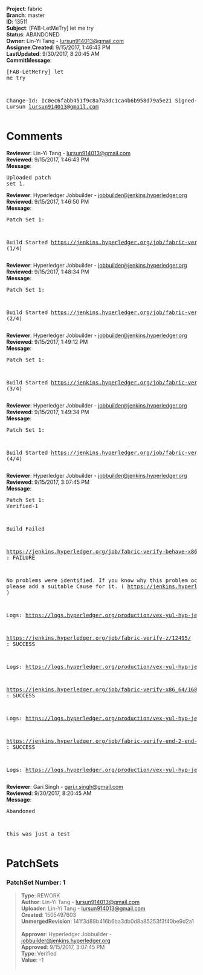 <strong>Project</strong>: fabric</br><strong>Branch</strong>: master<br><strong>ID</strong>: 13511<br><strong>Subject</strong>: [FAB-LetMeTry] let me try<br><strong>Status</strong>: ABANDONED<br><strong>Owner</strong>: Lin-Yi Tang - lursun914013@gmail.com<br><strong>Assignee</strong>:<strong>Created</strong>: 9/15/2017, 1:46:43 PM<br><strong>LastUpdated</strong>: 9/30/2017, 8:20:45 AM<br><strong>CommitMessage</strong>:<br><pre>[FAB-LetMeTry] let me try

Change-Id: Ic0ec6fabb451f9c8a7a3dc1ca4b6b958d79a5e21
Signed-off-by: Lursun <lursun914013@gmail.com>
</pre><h1>Comments</h1><strong>Reviewer</strong>: Lin-Yi Tang - lursun914013@gmail.com<br><strong>Reviewed</strong>: 9/15/2017, 1:46:43 PM<br><strong>Message</strong>: <pre>Uploaded patch set 1.</pre><strong>Reviewer</strong>: Hyperledger Jobbuilder - jobbuilder@jenkins.hyperledger.org<br><strong>Reviewed</strong>: 9/15/2017, 1:46:50 PM<br><strong>Message</strong>: <pre>Patch Set 1:

Build Started https://jenkins.hyperledger.org/job/fabric-verify-z/12495/ (1/4)</pre><strong>Reviewer</strong>: Hyperledger Jobbuilder - jobbuilder@jenkins.hyperledger.org<br><strong>Reviewed</strong>: 9/15/2017, 1:48:34 PM<br><strong>Message</strong>: <pre>Patch Set 1:

Build Started https://jenkins.hyperledger.org/job/fabric-verify-x86_64/16833/ (2/4)</pre><strong>Reviewer</strong>: Hyperledger Jobbuilder - jobbuilder@jenkins.hyperledger.org<br><strong>Reviewed</strong>: 9/15/2017, 1:49:12 PM<br><strong>Message</strong>: <pre>Patch Set 1:

Build Started https://jenkins.hyperledger.org/job/fabric-verify-behave-x86_64/10850/ (3/4)</pre><strong>Reviewer</strong>: Hyperledger Jobbuilder - jobbuilder@jenkins.hyperledger.org<br><strong>Reviewed</strong>: 9/15/2017, 1:49:34 PM<br><strong>Message</strong>: <pre>Patch Set 1:

Build Started https://jenkins.hyperledger.org/job/fabric-verify-end-2-end-x86_64/8430/ (4/4)</pre><strong>Reviewer</strong>: Hyperledger Jobbuilder - jobbuilder@jenkins.hyperledger.org<br><strong>Reviewed</strong>: 9/15/2017, 3:07:45 PM<br><strong>Message</strong>: <pre>Patch Set 1: Verified-1

Build Failed 

https://jenkins.hyperledger.org/job/fabric-verify-behave-x86_64/10850/ : FAILURE

No problems were identified. If you know why this problem occurred, please add a suitable Cause for it. ( https://jenkins.hyperledger.org/job/fabric-verify-behave-x86_64/10850/ )

Logs: https://logs.hyperledger.org/production/vex-yul-hyp-jenkins-1/fabric-verify-behave-x86_64/10850

https://jenkins.hyperledger.org/job/fabric-verify-z/12495/ : SUCCESS

Logs: https://logs.hyperledger.org/production/vex-yul-hyp-jenkins-1/fabric-verify-z/12495

https://jenkins.hyperledger.org/job/fabric-verify-x86_64/16833/ : SUCCESS

Logs: https://logs.hyperledger.org/production/vex-yul-hyp-jenkins-1/fabric-verify-x86_64/16833

https://jenkins.hyperledger.org/job/fabric-verify-end-2-end-x86_64/8430/ : SUCCESS

Logs: https://logs.hyperledger.org/production/vex-yul-hyp-jenkins-1/fabric-verify-end-2-end-x86_64/8430</pre><strong>Reviewer</strong>: Gari Singh - gari.r.singh@gmail.com<br><strong>Reviewed</strong>: 9/30/2017, 8:20:45 AM<br><strong>Message</strong>: <pre>Abandoned

this was just a test</pre><h1>PatchSets</h1><h3>PatchSet Number: 1</h3><blockquote><strong>Type</strong>: REWORK<br><strong>Author</strong>: Lin-Yi Tang - lursun914013@gmail.com<br><strong>Uploader</strong>: Lin-Yi Tang - lursun914013@gmail.com<br><strong>Created</strong>: 1505497603<br><strong>UnmergedRevision</strong>: 141f3d88b416b6ba3db0d8a85253f3f40be9d2a1<br><br><strong>Approver</strong>: Hyperledger Jobbuilder - jobbuilder@jenkins.hyperledger.org<br><strong>Approved</strong>: 9/15/2017, 3:07:45 PM<br><strong>Type</strong>: Verified<br><strong>Value</strong>: -1<br><br></blockquote>